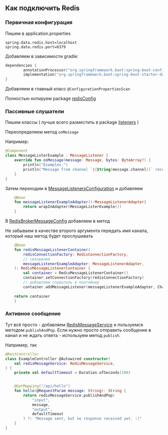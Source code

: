 ## Как подключить Redis



### Первичная конфигурация

Пишем в application.properties
```properties
spring.data.redis.host=localhost
spring.data.redis.port=6379
```
Добавляем в зависимости gradle:
```kotlin
dependencies {
        annotationProcessor("org.springframework.boot:spring-boot-configuration-processor")
        implementation("org.springframework.boot:spring-boot-starter-data-redis")
}
```
Добавляем в главный класс `@ConfigurationPropertiesScan`

Полностью копируем package [redisConfig](src/main/kotlin/ifmo/dma/microdb/redisConfig)

### Пассивные слушатели

Пишем классы ( лучше всего разместить в package [listeners](src/main/kotlin/ifmo/dma/microdb/listeners) )

Переопределяем метод `onMessage`

Например:

```kotlin
@Component
class MessageListerExample : MessageListener {
    override fun onMessage(message: Message, bytes: ByteArray?) {
        println("Examples:")
        println("Message from channel `${String(message.channel)}` received: ${String(message.body)}")
    }
}
```

Затем переходим в [MessageListenersConfiguration](src/main/kotlin/ifmo/dma/microdb/redisConfig/MessageListenersConfiguration.kt) и добавляем
```kotlin
    @Bean
    fun messageListenerExampleAdapter():MessageListenerAdapter{
        return wrapInAdapter(MessageListerExample())
    }
```

В [RedisBrokerMessageConfig](src/main/kotlin/ifmo/dma/microdb/redisConfig/RedisBrokerMessageConfig.kt) добавляем в метод

Не забываем в качестве второго аргумента передать имя канала, который наш метод будет прослушивать

```kotlin
    @Bean
    fun redisMessageListenerContainer(
        redisConnectionFactory: RedisConnectionFactory,
        // связываем
        messageListenerExampleAdapter: MessageListenerAdapter,
    ): RedisMessageListenerContainer {
        val container = RedisMessageListenerContainer()
        container.setConnectionFactory(redisConnectionFactory)
        // добавляем слушатель в контейнер
        container.addMessageListener(messageListenerExampleAdapter, ChannelTopic("example-channel-name"))
        
    return container
    }
```
### Активное сообщение

Тут всё просто - добавляем [RedisMessageService](src/main/kotlin/ifmo/dma/microdb/services/RedisMessageService.kt) и пользуемся методом `publishAndPop`. Если нужно просто отправить сообщение в канал и не ждать ответа - используем метод `publish`.

Например, так

```kotlin
@RestController
class ExampleController @Autowired constructor(
    val redisMessageService: RedisMessageService,
) {
    private val defaultTimeout = Duration.ofSeconds(100)


    @GetMapping("/api/hello")
    fun hello(@RequestParam message: String): String {
        return redisMessageService.publishAndPop(
            "input",
            message,
            "output",
            defaultTimeout
        ) ?: "Message sent, but no response received yet. :("
    }
}
```